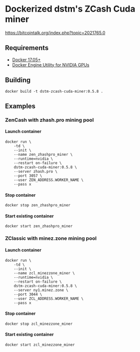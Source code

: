 # Dockerized dstm's ZCash Cuda miner 
https://bitcointalk.org/index.php?topic=2021765.0

## Requirements
- [Docker 17.05+](https://www.docker.com/community-edition#/download)
- [Docker Engine Utility for NVIDIA GPUs](https://github.com/NVIDIA/nvidia-docker)

## Building
```
docker build -t dstm-zcash-cuda-miner:0.5.8 .
```

## Examples
### ZenCash with zhash.pro mining pool
#### Launch container
```
docker run \
    -td \
    --init \
    --name zen_zhashpro_miner \
    --runtime=nvidia \
    --restart on-failure \
    dstm-zcash-cuda-miner:0.5.8 \
    --server zhash.pro \
    --port 3057 \
    --user ZEN_ADDRESS.WORKER_NAME \
    --pass x
```

#### Stop container
```
docker stop zen_zhashpro_miner
```

#### Start existing container
```
docker start zen_zhashpro_miner
```

### ZClassic with minez.zone mining pool
#### Launch container
```
docker run \
    -td \
    --init \
    --name zcl_minezzone_miner \
    --runtime=nvidia \
    --restart on-failure \
    dstm-zcash-cuda-miner:0.5.8 \
    --server ny1.minez.zone \
    --port 3044 \
    --user ZCL_ADDRESS.WORKER_NAME \
    --pass x
```

#### Stop container
```
docker stop zcl_minezzone_miner
```

#### Start existing container
```
docker start zcl_minezzone_miner
```
